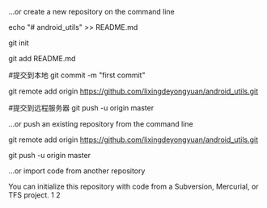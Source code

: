 …or create a new repository on the command line

echo "# android_utils" >> README.md

git init

git add README.md

#提交到本地
git commit -m "first commit"

git remote add origin https://github.com/lixingdeyongyuan/android_utils.git

#提交到远程服务器
git push -u origin master

…or push an existing repository from the command line

git remote add origin https://github.com/lixingdeyongyuan/android_utils.git

git push -u origin master

…or import code from another repository

You can initialize this repository with code from a Subversion, Mercurial, or TFS project.
1
2
